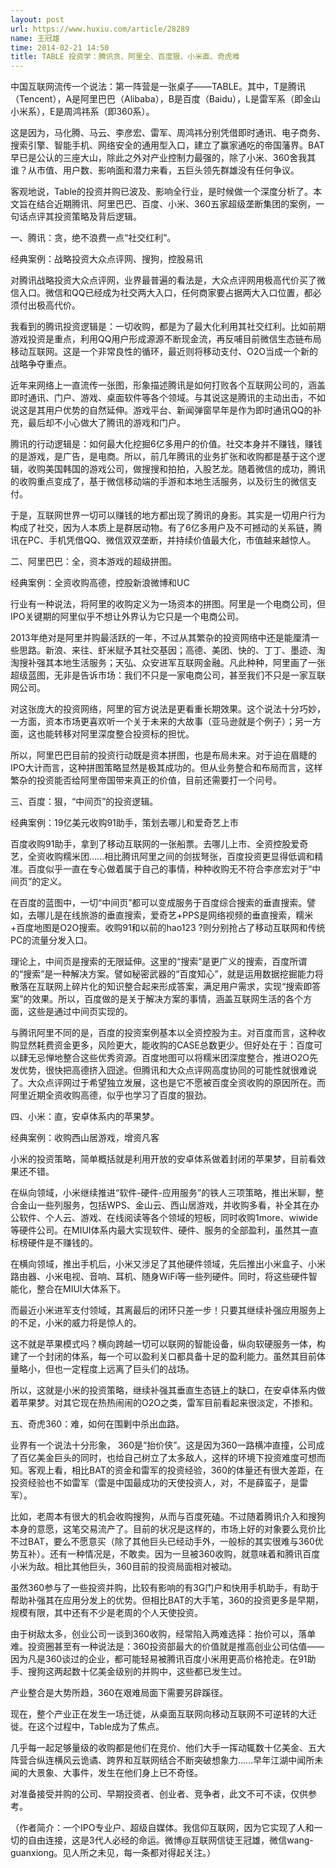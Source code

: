 ```yaml
---
layout: post
url: https://www.huxiu.com/article/28289
name: 王冠雄
time: 2014-02-21 14:50
title: TABLE 投资学：腾讯贪、阿里全、百度狠、小米直、奇虎难
---
```

中国互联网流传一个说法：第一阵营是一张桌子——TABLE。其中，T是腾讯（Tencent），A是阿里巴巴（Alibaba），B是百度（Baidu），L是雷军系（即金山小米系），E是周鸿祎系（即360系）。

这是因为，马化腾、马云、李彦宏、雷军、周鸿祎分别凭借即时通讯、电子商务、搜索引擎、智能手机、网络安全的通用型入口，建立了赢家通吃的帝国藩界。BAT早已是公认的三座大山，除此之外对产业控制力最强的，除了小米、360舍我其谁？从市值、用户数、影响面和潜力来看，五巨头领先群雄没有任何争议。

客观地说，Table的投资并购已波及、影响全行业，是时候做一个深度分析了。本文旨在结合近期腾讯、阿里巴巴、百度、小米、360五家超级垄断集团的案例，一句话点评其投资策略及背后逻辑。

一、腾讯：贪，绝不浪费一点“社交红利”。

经典案例：战略投资大众点评网、搜狗，控股易讯

对腾讯战略投资大众点评网，业界最普遍的看法是，大众点评网用极高代价买了微信入口。微信和QQ已经成为社交两大入口，任何商家要占据两大入口位置，都必须付出极高代价。

我看到的腾讯投资逻辑是：一切收购，都是为了最大化利用其社交红利。比如前期游戏投资是重点，利用QQ用户形成源源不断现金流，再反哺目前微信生态链布局移动互联网。这是一个非常良性的循环，最近则将移动支付、O2O当成一个新的战略争夺重点。

近年来网络上一直流传一张图，形象描述腾讯是如何打败各个互联网公司的，涵盖即时通讯、门户、游戏、桌面软件等各个领域。与其说这是腾讯的主动出击，不如说这是其用户优势的自然延伸。游戏平台、新闻弹窗早年是作为即时通讯QQ的补充，最后却不小心做大了腾讯的游戏和门户。

腾讯的行动逻辑是：如何最大化挖掘6亿多用户的价值。社交本身并不赚钱，赚钱的是游戏，是广告，是电商。所以，前几年腾讯的业务扩张和收购都是基于这个逻辑，收购美国韩国的游戏公司，做搜搜和拍拍，入股艺龙。随着微信的成功，腾讯的收购重点变成了，基于微信移动端的手游和本地生活服务，以及衍生的微信支付。

于是，互联网世界一切可以赚钱的地方都出现了腾讯的身影。其实是一切用户行为构成了社交，因为人本质上是群居动物。有了6亿多用户及不可撼动的关系链，腾讯在PC、手机凭借QQ、微信双双垄断，并持续价值最大化，市值越来越惊人。

二、阿里巴巴：全，资本游戏的超级拼图。

经典案例：全资收购高德，控股新浪微博和UC

行业有一种说法，将阿里的收购定义为一场资本的拼图。阿里是一个电商公司，但IPO关键期的阿里似乎不想让外界认为它只是一个电商公司。

2013年绝对是阿里并购最活跃的一年，不过从其繁杂的投资网络中还是能厘清一些思路。新浪、来往、虾米赋予其社交基因；高德、美团、快的、丁丁、墨迹、淘淘搜补强其本地生活服务；天弘、众安进军互联网金融。凡此种种，阿里画了一张超级蓝图，无非是告诉市场：我们不只是一家电商公司，甚至我们不只是一家互联网公司。

对这张庞大的投资网络，阿里的官方说法是更看重长期效果。这个说法十分巧妙，一方面，资本市场更喜欢听一个关于未来的大故事（亚马逊就是个例子）；另一方面，这也能转移对阿里深度整合投资标的担忧。

所以，阿里巴巴目前的投资行动既是资本拼图，也是布局未来。对于迫在眉睫的IPO大计而言，这种拼图策略显然是极其成功的。但从业务整合和布局而言，这样繁杂的投资能否给阿里帝国带来真正的价值，目前还需要打一个问号。

三、百度：狠，“中间页”的投资逻辑。

经典案例：19亿美元收购91助手，策划去哪儿和爱奇艺上市

百度收购91助手，拿到了移动互联网的一张船票。去哪儿上市、全资控股爱奇艺，全资收购糯米团……相比腾讯阿里之间的剑拔弩张，百度投资更显得低调和精准。百度似乎一直在专心做着属于自己的事情，种种收购无不符合李彦宏对于“中间页”的定义。

在百度的蓝图中，一切“中间页”都可以变成服务于百度综合搜索的垂直搜索。譬如，去哪儿是在线旅游的垂直搜索，爱奇艺+PPS是网络视频的垂直搜索，糯米+百度地图是O2O搜索。收购91和以前的hao123 ?则分别抢占了移动互联网和传统PC的流量分发入口。

理论上，中间页是搜索的无限延伸。这里的“搜索”是更广义的搜索，百度所谓的“搜索”是一种解决方案。譬如秘密武器的“百度知心”，就是运用数据挖掘能力将散落在互联网上碎片化的知识整合起来形成答案，满足用户需求，实现“搜索即答案”的效果。所以，百度做的是关于解决方案的事情，涵盖互联网生活的各个方面，这些是通过中间页实现的。

与腾讯阿里不同的是，百度的投资案例基本以全资控股为主。对百度而言，这种收购显然耗费资金更多，风险更大，能收购的CASE总数更少。但好处在于：百度可以肆无忌惮地整合这些优秀资源。百度地图可以将糯米团深度整合，推进O2O先发优势，很快把高德挤入囧途。但腾讯和大众点评网高度协同的可能性就很难说了。大众点评网过于希望独立发展，这也是它不愿被百度全资收购的原因所在。而阿里近期全资收购高德，似乎也学习了百度的狠劲。

四、小米：直，安卓体系内的苹果梦。

经典案例：收购西山居游戏，增资凡客

小米的投资策略，简单概括就是利用开放的安卓体系做着封闭的苹果梦，目前看效果还不错。

在纵向领域，小米继续推进“软件-硬件-应用服务”的铁人三项策略，推出米聊，整合金山一些列服务，包括WPS、金山云、西山居游戏，并收购多看，补全其在办公软件、个人云、游戏、在线阅读等各个领域的短板，同时收购1more、wiwide等硬件公司。在MIUI体系内最大实现软件、硬件、服务的全部盈利，虽然其一直标榜硬件是不赚钱的。

在横向领域，推出手机后，小米又涉足了其他硬件领域，先后推出小米盒子、小米路由器、小米电视、音响、耳机、随身WiFi等一些列硬件。同时，将这些硬件智能化，整合在MIUI大体系下。

而最近小米进军支付领域，其离最后的闭环只差一步！只要其继续补强应用服务上的不足，小米的威力将是惊人的。

这不就是苹果模式吗？横向跨越一切可以联网的智能设备，纵向软硬服务一体，构建了一个封闭的体系，每一个可以盈利关口都具备十足的盈利能力。虽然其目前体量略小，但也一定程度上远离了巨头们的战场。

所以，这就是小米的投资策略，继续补强其垂直生态链上的缺口，在安卓体系内做着苹果梦。对其它现在热热闹闹的O2O之类，雷军目前看起来很淡定，不掺和。

五、奇虎360：难，如何在围剿中杀出血路。

业界有一个说法十分形象， 360是“抬价侠”。这是因为360一路横冲直撞，公司成了百亿美金巨头的同时，也给自己树立了太多敌人，这样的环境下投资难度可想而知。客观上看，相比BAT的资金和雷军的投资经验，360的体量还有很大差距，在投资经验也不如雷军（雷是中国最成功的天使投资人，对，不是薛蛮子，是雷军）。

比如，老周本有很大的机会收购搜狗，从而与百度死磕。不过随着腾讯介入和搜狗本身的意愿，这笔交易流产了。目前的状况是这样的，市场上好的对象要么竞价比不过BAT，要么不愿意买（除了其他巨头已经动手外，一般标的其实很难与360优势互补）。还有一种情况是，不敢卖。因为一旦被360收购，就意味着和腾讯百度小米为敌。相比其他巨头，360目前的投资局面相对被动。

虽然360参与了一些投资并购，比较有影响的有3G门户和快用手机助手，有助于帮助补强其在应用分发上的优势。但相比BAT的大手笔，360的投资更多是早期，规模有限，其中还有不少是老周的个人天使投资。

由于树敌太多，创业公司一谈到360收购，经常陷入两难选择：抬价可以，落单难。投资圈甚至有一种说法是：360投资部最大的价值就是推高创业公司估值——因为凡是360谈过的企业，都可能轻易被腾讯百度小米用更高价格抢走。在91助手、搜狗这两起数十亿美金级别的并购中，这些都已发生过。

产业整合是大势所趋，360在艰难局面下需要另辟蹊径。

现在，整个产业正在发生一场迁徙，从桌面互联网向移动互联网不可逆转的大迁徙。在这个过程中，Table成为了焦点。

几乎每一起足够量级的收购都是他们在竞价、他们大手一挥动辄数十亿美金、五大阵营合纵连横风云诡谲、跨界和互联网结合不断突破想象力……早年江湖中闻所未闻的大景象、大事件，发生在他们身上已不奇怪。

对准备接受并购的公司、早期投资者、创业者、竞争者，此文不可不读，仅供参考。

（作者简介：一个IPO专业户、超级自媒体。我信仰互联网，因为它实现了人和一切的自由连接，这是3代人必经的命运。微博@互联网信徒王冠雄，微信wang-guanxiong。见人所之未见，每一条都对得起关注。）

